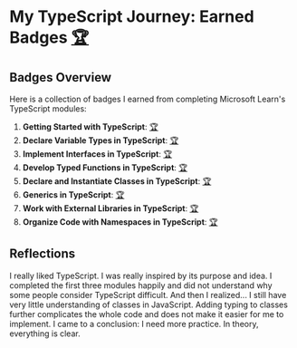 # My TypeScript Journey: Earned Badges [🏆](https://learn.microsoft.com/ru-ru/users/grigorikonopelko-2854/achievements)

## Badges Overview

Here is a collection of badges I earned from completing Microsoft Learn's TypeScript modules:

1. **Getting Started with TypeScript**: [🏆](https://learn.microsoft.com/api/achievements/share/en-us/GrigoriKonopelko-2854/24XK247V?sharingId=36F75D0EEC6CD889)
2. **Declare Variable Types in TypeScript**: [🏆](https://learn.microsoft.com/api/achievements/share/en-us/GrigoriKonopelko-2854/AQWJHJZ7?sharingId=36F75D0EEC6CD889)
3. **Implement Interfaces in TypeScript**: [🏆](https://learn.microsoft.com/api/achievements/share/ru-ru/GrigoriKonopelko-2854/8R646MAW?sharingId=36F75D0EEC6CD889)
4. **Develop Typed Functions in TypeScript**: [🏆](https://learn.microsoft.com/api/achievements/share/ru-ru/GrigoriKonopelko-2854/UF54RDC3?sharingId=36F75D0EEC6CD889)
5. **Declare and Instantiate Classes in TypeScript**: [🏆](https://learn.microsoft.com/api/achievements/share/ru-ru/GrigoriKonopelko-2854/9N5HVQRU?sharingId=36F75D0EEC6CD889)
6. **Generics in TypeScript**: [🏆](https://learn.microsoft.com/api/achievements/share/ru-ru/GrigoriKonopelko-2854/ZPXENBA2?sharingId=36F75D0EEC6CD889)
7. **Work with External Libraries in TypeScript**: [🏆](https://learn.microsoft.com/api/achievements/share/ru-ru/GrigoriKonopelko-2854/9N5WT6NU?sharingId=36F75D0EEC6CD889)
8. **Organize Code with Namespaces in TypeScript**: [🏆](https://learn.microsoft.com/api/achievements/share/ru-ru/GrigoriKonopelko-2854/UFLN5ML3?sharingId=36F75D0EEC6CD889)

## Reflections

I really liked TypeScript. I was really inspired by its purpose and idea. I completed the first three modules happily and did not understand why some people consider TypeScript difficult. And then I realized... I still have very little understanding of classes in JavaScript. Adding typing to classes further complicates the whole code and does not make it easier for me to implement. I came to a conclusion: I need more practice. In theory, everything is clear.
